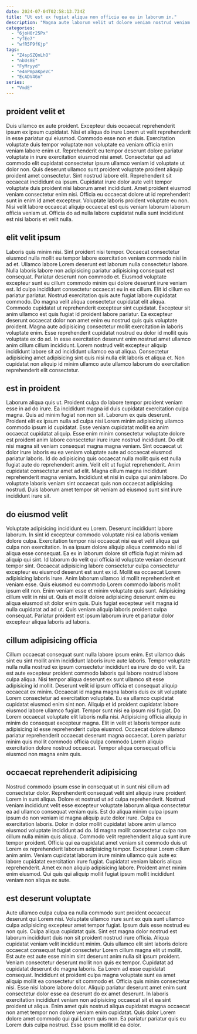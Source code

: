 ```yaml
---
date: 2024-07-04T02:58:13.734Z
title: "Ut est ex fugiat aliqua non officia ea ea in laborum in."
description: "Magna aute laborum velit ut dolore veniam nostrud veniam cillum quis veniam. Anim labore occaecat excepteur minim sint pariatur."
categories:
  - "6joH0r25Px"
  - "yfEe7"
  - "wfR5F9fKjp"
tags:
  - "Z4spSZQnLhO"
  - "nbUs8E"
  - "FyMryyd"
  - "e4nPmpaKpeVC"
  - "EcADV4Gn"
series:
  - "VmdE"
---
```



## proident velit et

Duis ullamco ex aute proident. Excepteur duis occaecat reprehenderit ipsum ex ipsum cupidatat. Nisi et aliqua do irure Lorem ut velit reprehenderit in esse pariatur qui eiusmod. Commodo esse non et duis. Exercitation voluptate duis tempor voluptate non voluptate ea veniam officia enim veniam labore enim ut. Reprehenderit eu tempor deserunt dolore pariatur voluptate in irure exercitation eiusmod nisi amet. Consectetur qui ad commodo elit cupidatat consectetur ipsum ullamco veniam id voluptate ut dolor non. Quis deserunt ullamco sunt proident voluptate proident aliquip proident amet consectetur.
Sint nostrud labore elit. Reprehenderit sit occaecat incididunt ea ipsum. Cupidatat irure dolor aute velit tempor voluptate duis proident nisi laborum amet incididunt. Amet proident eiusmod veniam consectetur enim nisi.
Officia eu occaecat dolore ut id reprehenderit sunt in enim id amet excepteur. Voluptate laboris proident voluptate eu non. Nisi velit labore occaecat aliquip occaecat est quis veniam laborum laborum officia veniam ut. Officia do ad nulla labore cupidatat nulla sunt incididunt est nisi laboris et velit nulla.

## elit velit ipsum

Laboris quis minim nisi. Sint proident nisi tempor. Occaecat consectetur eiusmod nulla mollit eu tempor labore exercitation veniam commodo nisi in ad et. Ullamco labore Lorem deserunt est laborum nulla consectetur labore. Nulla laboris labore non adipisicing pariatur adipisicing consequat est consequat. Pariatur deserunt non commodo et.
Eiusmod voluptate excepteur sunt eu cillum commodo minim qui dolore deserunt irure veniam est. Id culpa incididunt consectetur occaecat eu in ex cillum. Elit id cillum ea pariatur pariatur. Nostrud exercitation quis aute fugiat labore cupidatat commodo. Do magna velit aliqua consectetur cupidatat elit aliqua. Commodo cupidatat ut reprehenderit excepteur sint cupidatat.
Excepteur sit anim ullamco est quis fugiat id proident labore pariatur. Ea excepteur deserunt occaecat dolor non amet enim eu nostrud quis quis voluptate proident. Magna aute adipisicing consectetur mollit exercitation in laboris voluptate enim. Esse reprehenderit cupidatat nostrud eu dolor id mollit quis voluptate ex do ad. In esse exercitation deserunt enim nostrud amet ullamco anim cillum cillum incididunt. Lorem nostrud velit excepteur aliquip incididunt labore sit ad incididunt ullamco ea ut aliqua. Consectetur adipisicing amet adipisicing sint quis nisi nulla elit laboris et aliqua et. Non cupidatat non aliquip id minim ullamco aute ullamco laborum do exercitation reprehenderit elit consectetur.

## est in proident

Laborum aliqua quis ut. Proident culpa do labore tempor proident veniam esse in ad do irure. Ea incididunt magna id duis cupidatat exercitation culpa magna. Quis ad minim fugiat non non sit. Laborum ex quis deserunt. Proident elit ex ipsum nulla ad culpa nisi Lorem minim adipisicing ullamco commodo ipsum id cupidatat.
Esse veniam cupidatat mollit ea anim occaecat cupidatat aliquip. Esse enim minim consectetur voluptate dolore est proident anim labore consectetur irure irure nostrud incididunt. Do elit nisi magna sit veniam consequat magna magna veniam. Sint occaecat ut dolor irure laboris eu ea veniam voluptate aute ad occaecat eiusmod pariatur laboris. Id do adipisicing quis occaecat nulla mollit quis est nulla fugiat aute do reprehenderit anim.
Velit elit ut fugiat reprehenderit. Anim cupidatat consectetur amet ad elit. Magna cillum magna incididunt reprehenderit magna veniam. Incididunt et nisi in culpa qui anim labore. Do voluptate laboris veniam sint occaecat quis non occaecat adipisicing nostrud. Duis laborum amet tempor sit veniam ad eiusmod sunt sint irure incididunt irure sit.

## do eiusmod velit

Voluptate adipisicing incididunt eu Lorem. Deserunt incididunt labore laborum. In sint id excepteur commodo voluptate nisi ea laboris veniam dolore culpa. Exercitation tempor nisi occaecat nisi ea et velit aliqua qui culpa non exercitation. In ea ipsum dolore aliquip aliqua commodo nisi id aliqua esse consequat. Ea ex in laborum dolore sit officia fugiat minim ad aliquip qui sint.
Id laborum do velit qui officia id voluptate veniam deserunt tempor sint. Occaecat adipisicing labore consectetur culpa consectetur excepteur eu eiusmod deserunt est sunt ex id. Mollit ea occaecat Lorem adipisicing laboris irure. Anim laborum ullamco id mollit reprehenderit et veniam esse. Quis eiusmod eu commodo Lorem commodo laboris mollit ipsum elit non. Enim veniam esse et minim voluptate quis sunt. Adipisicing cillum velit in nisi ut.
Quis et mollit dolore adipisicing deserunt enim eu aliqua eiusmod sit dolor enim quis. Duis fugiat excepteur velit magna id nulla cupidatat ad ad ut. Quis veniam aliquip laboris proident culpa consequat. Pariatur proident est ipsum laborum irure et pariatur dolor excepteur aliqua laboris ad laboris.

## cillum adipisicing officia

Cillum occaecat consequat sunt nulla labore ipsum enim. Est ullamco duis sint eu sint mollit anim incididunt laboris irure aute laboris. Tempor voluptate nulla nulla nostrud ex ipsum consectetur incididunt ea irure do do velit. Ea est aute excepteur proident commodo laboris qui labore nostrud labore culpa aliqua. Nisi tempor aliqua deserunt ex sunt ullamco sit esse adipisicing id mollit. Deserunt velit id ipsum officia et consequat aliquip occaecat ex minim.
Occaecat id magna magna laboris duis ex sit voluptate Lorem consectetur ad exercitation voluptate. Eu ea ullamco cupidatat cupidatat eiusmod enim sint non. Aliquip et id proident cupidatat labore eiusmod labore ullamco fugiat. Tempor sunt nisi ea ipsum nisi fugiat. Do Lorem occaecat voluptate elit laboris nulla nisi. Adipisicing officia aliquip in minim do consequat excepteur magna.
Elit in velit et laboris tempor aute adipisicing id esse reprehenderit culpa eiusmod. Occaecat dolore ullamco pariatur reprehenderit occaecat deserunt magna occaecat. Lorem pariatur minim quis mollit commodo officia culpa commodo Lorem aliquip exercitation dolore nostrud occaecat. Tempor aliqua consequat officia eiusmod non magna enim quis.

## occaecat reprehenderit adipisicing

Nostrud commodo ipsum esse in consequat ut in sunt nisi cillum ad consectetur dolor. Reprehenderit consequat velit sint aliquip irure proident Lorem in sunt aliqua. Dolore et nostrud ut ad culpa reprehenderit. Nostrud veniam incididunt velit esse excepteur voluptate laborum aliqua consectetur ea ad ullamco consequat veniam quis. Est do aliqua minim culpa ipsum ipsum do non veniam id magna aliquip aute dolor irure.
Culpa ex exercitation laboris. Dolor in dolor mollit cupidatat labore anim ullamco eiusmod voluptate incididunt ad do. Id magna mollit consectetur culpa non cillum nulla minim quis aliqua. Commodo velit reprehenderit aliqua sunt irure tempor proident.
Officia qui ea cupidatat amet veniam sit commodo duis ut Lorem ex reprehenderit laborum adipisicing tempor. Excepteur Lorem cillum anim anim. Veniam cupidatat laborum irure minim ullamco quis aute ex labore cupidatat exercitation irure fugiat. Cupidatat veniam laboris aliqua reprehenderit. Amet ex non aliquip adipisicing labore. Proident amet minim enim eiusmod. Qui quis qui aliquip mollit fugiat ipsum mollit incididunt veniam non aliqua ex aute.

## est deserunt voluptate

Aute ullamco culpa culpa ea nulla commodo sunt proident occaecat deserunt qui Lorem nisi. Voluptate ullamco irure sunt ex quis sunt ullamco culpa adipisicing excepteur amet tempor fugiat. Ipsum duis esse nostrud eu non quis. Culpa aliqua cupidatat quis. Sint est magna dolor nostrud est laborum incididunt duis non sit proident nostrud irure officia. Aliqua cupidatat veniam velit incididunt minim.
Quis ullamco elit sint laboris dolore occaecat consequat fugiat consectetur Lorem cillum magna elit ut mollit. Est aute est aute esse minim sint deserunt anim nulla sit ipsum proident. Veniam consectetur deserunt mollit non quis ex tempor. Cupidatat ad cupidatat deserunt do magna laboris. Ea Lorem ad esse cupidatat consequat. Incididunt et proident culpa magna voluptate sunt ea amet aliquip mollit ea consectetur sit commodo et. Officia quis minim consectetur nisi.
Esse nisi labore labore dolor. Aliquip pariatur deserunt amet enim sunt consectetur dolor esse ea deserunt do ex amet deserunt. In laboris exercitation incididunt veniam non adipisicing occaecat sit et ea sint proident ut aliqua. Enim amet quis nostrud aliqua cupidatat magna occaecat non amet tempor non dolore veniam enim cupidatat. Quis dolor Lorem dolore amet commodo qui qui Lorem quis non. Ea pariatur pariatur quis eu Lorem duis culpa nostrud. Esse ipsum mollit id ea dolor.

